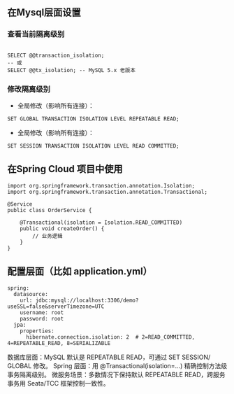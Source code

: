 

## 在Mysql层面设置

### 查看当前隔离级别

```

SELECT @@transaction_isolation;
-- 或
SELECT @@tx_isolation; -- MySQL 5.x 老版本

```

### 修改隔离级别

- 全局修改（影响所有连接）：
```
SET GLOBAL TRANSACTION ISOLATION LEVEL REPEATABLE READ;
```

- 全局修改（影响所有连接）：
```
SET SESSION TRANSACTION ISOLATION LEVEL READ COMMITTED;

```

## 在Spring Cloud 项目中使用

```
import org.springframework.transaction.annotation.Isolation;
import org.springframework.transaction.annotation.Transactional;

@Service
public class OrderService {

    @Transactional(isolation = Isolation.READ_COMMITTED)
    public void createOrder() {
        // 业务逻辑
    }
}
```

## 配置层面（比如 application.yml）

```
spring:
  datasource:
    url: jdbc:mysql://localhost:3306/demo?useSSL=false&serverTimezone=UTC
    username: root
    password: root
  jpa:
    properties:
      hibernate.connection.isolation: 2  # 2=READ_COMMITTED, 4=REPEATABLE_READ, 8=SERIALIZABLE
```


数据库层面：MySQL 默认是 REPEATABLE READ，可通过 SET SESSION/ GLOBAL 修改。
Spring 层面：用 @Transactional(isolation=...) 精确控制方法级事务隔离级别。
微服务场景：多数情况下保持默认 REPEATABLE READ，跨服务事务用 Seata/TCC 框架控制一致性。



